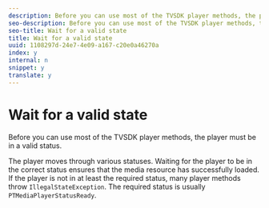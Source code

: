 ```yaml
---
description: Before you can use most of the TVSDK player methods, the player must be in a valid status.
seo-description: Before you can use most of the TVSDK player methods, the player must be in a valid status.
seo-title: Wait for a valid state
title: Wait for a valid state
uuid: 1108297d-24e7-4e09-a167-c20e0a46270a
index: y
internal: n
snippet: y
translate: y
---
```


# Wait for a valid state

Before you can use most of the TVSDK player methods, the player must be in a valid status.

The player moves through various statuses. Waiting for the player to be in the correct status ensures that the media resource has successfully loaded. If the player is not in at least the required status, many player methods throw `IllegalStateException`. The required status is usually `PTMediaPlayerStatusReady`. 
